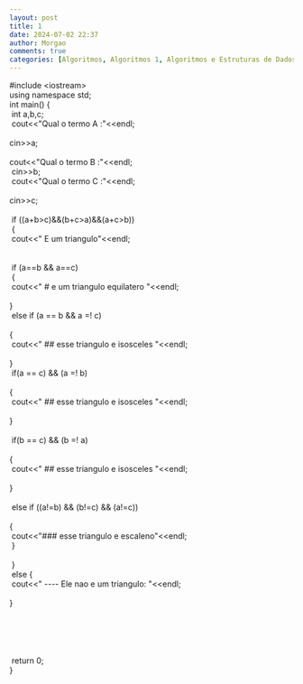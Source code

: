 ```yaml
---
layout: post
title: 1
date: 2024-07-02 22:37
author: Morgao
comments: true
categories: [Algoritmos, Algoritmos 1, Algoritmos e Estruturas de Dados, beecrowd, Curiosidades, Linguagem C, Programação]
---
```

#include &lt;iostream&gt;<br />
using namespace std;<br />
int main() {<br />
<span style="white-space: pre;"> </span>int a,b,c;<br />
<span style="white-space: pre;"> </span>cout&lt;&lt;"Qual o termo A :"&lt;&lt;endl;<br />
<span style="white-space: pre;"> </span>cin&gt;&gt;a;<br />
<span style="white-space: pre;"> </span>cout&lt;&lt;"Qual o termo B :"&lt;&lt;endl;<br />
<span style="white-space: pre;"> </span>cin&gt;&gt;b;<br />
<span style="white-space: pre;"> </span>cout&lt;&lt;"Qual o termo C :"&lt;&lt;endl;<br />
<span style="white-space: pre;"> </span>cin&gt;&gt;c;<span style="white-space: pre;">  </span><br />
<span style="white-space: pre;"> </span><br />
<span style="white-space: pre;"> </span>if ((a+b&gt;c)&amp;&amp;(b+c&gt;a)&amp;&amp;(a+c&gt;b))<br />
<span style="white-space: pre;"> </span>{<br />
<span style="white-space: pre;">  </span>cout&lt;&lt;" E um triangulo"&lt;&lt;endl;<br />
<span style="white-space: pre;">  </span><br />
<span style="white-space: pre;">   </span>if (a==b &amp;&amp; a==c)<br />
<span style="white-space: pre;">   </span>{<br />
<span style="white-space: pre;">   </span>cout&lt;&lt;" # e um triangulo equilatero "&lt;&lt;endl;<br />
<span style="white-space: pre;">   </span>}<br />
<span style="white-space: pre;">   </span>else if (a == b &amp;&amp; a =! c)<br />
<span style="white-space: pre;">   </span>{<span style="white-space: pre;">     </span><br />
<span style="white-space: pre;">    </span>cout&lt;&lt;" ## esse triangulo e isosceles "&lt;&lt;endl;<br />
<span style="white-space: pre;">   </span>}<span style="white-space: pre;">      </span><br />
<span style="white-space: pre;">   </span>if(a == c) &amp;&amp; (a =! b)<br />
<span style="white-space: pre;">   </span>{<span style="white-space: pre;">     </span><br />
<span style="white-space: pre;">    </span>cout&lt;&lt;" ## esse triangulo e isosceles "&lt;&lt;endl;<br />
<span style="white-space: pre;">   </span>}<br />
<span style="white-space: pre;">   </span><br />
<span style="white-space: pre;">   </span>if(b == c) &amp;&amp; (b =! a)<br />
<span style="white-space: pre;">   </span>{<span style="white-space: pre;">     </span><br />
<span style="white-space: pre;">    </span>cout&lt;&lt;" ## esse triangulo e isosceles "&lt;&lt;endl;<br />
<span style="white-space: pre;">   </span>}<br />
<span style="white-space: pre;">     </span><br />
<span style="white-space: pre;">   </span>else if ((a!=b) &amp;&amp; (b!=c) &amp;&amp; (a!=c))<br />
<span style="white-space: pre;">   </span>{<br />
<span style="white-space: pre;">   </span>cout&lt;&lt;"### esse triangulo e escaleno"&lt;&lt;endl;<br />
<span style="white-space: pre;">   </span>}<br />
<span style="white-space: pre;"> </span><br />
<span style="white-space: pre;"> </span>}<br />
<span style="white-space: pre;"> </span>else {<br />
<span style="white-space: pre;">  </span>cout&lt;&lt;" ---- Ele nao e um triangulo: "&lt;&lt;endl;<br />
<span style="white-space: pre;"> </span>}<br />
<span style="white-space: pre;"> </span><br />
<br />
<br />
<br />
<br />
&nbsp;return 0;<br />
}
